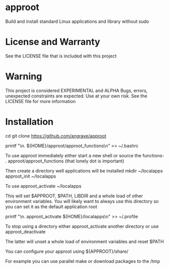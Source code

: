 # approot
Build and install standard Linux applications and library without sudo

# License and Warranty

See the LICENSE file that is included with this project

# Warning

This project is considered EXPERIMENTAL and ALPHA
Bugs, errors, unexpected constraints are expected.
Use at your own risk. See the LICENSE file for more information

# Installation

cd
git clone https://github.com/angrave/approot

printf "\n. ${HOME}/approot/approot_functions\n" >> ~/.bashrc

To use approot immediately either start a new shell or source the functions-
. approot/approot_functions  (that lonely dot is important)

Then create a directory well applications will be installed
mkdir ~/localapps
approot_init ~/localapps

To use 
approot_activate ~/localapps

This will set $APPROOT, $PATH, LIBDIR and a whole load of other environment variables. You will likely want to always use this directory so you can set it as the default application root

printf "\n. approot_activate ${HOME}/localapps\n" >> ~/.profile 

To stop using a directory either approot_activate another directory or use
approot_deactivate

The latter will unset a whole load of environment variables and reset $PATH

You can configure your approot using 
${APPROOT}/share/

For example you can use parallel make or download packages to the /tmp

